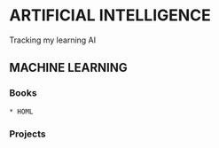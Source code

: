 # ARTIFICIAL INTELLIGENCE
Tracking my learning AI

## MACHINE LEARNING

### Books
    * HOML

### Projects
